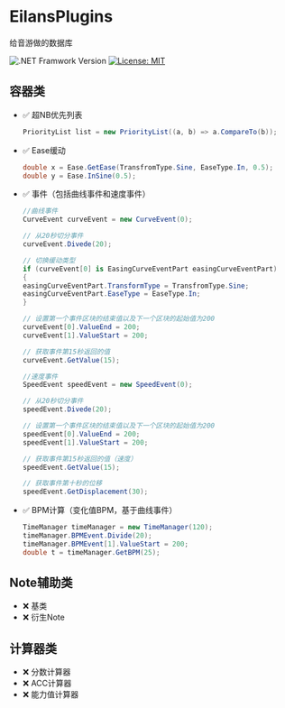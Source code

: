 # EilansPlugins
给音游做的数据库

![.NET Framwork Version](https://shields.io/badge/.NET_Framework-4.8-blue)
[![License: MIT](https://img.shields.io/badge/License-MIT-yellow.svg)](LICENSE)

## 容器类
- ✅ 超NB优先列表
  ```csharp
  PriorityList list = new PriorityList((a, b) => a.CompareTo(b));
  ```
- ✅ Ease缓动
  ```csharp
  double x = Ease.GetEase(TransfromType.Sine, EaseType.In, 0.5);
  double y = Ease.InSine(0.5);
  ```
- ✅ 事件（包括曲线事件和速度事件）
  ```csharp
  //曲线事件
  CurveEvent curveEvent = new CurveEvent(0);

  // 从20秒切分事件
  curveEvent.Divede(20);

  // 切换缓动类型
  if (curveEvent[0] is EasingCurveEventPart easingCurveEventPart)
  {
  easingCurveEventPart.TransformType = TransfromType.Sine;
  easingCurveEventPart.EaseType = EaseType.In;
  }

  // 设置第一个事件区块的结束值以及下一个区块的起始值为200
  curveEvent[0].ValueEnd = 200;
  curveEvent[1].ValueStart = 200;

  // 获取事件第15秒返回的值
  curveEvent.GetValue(15);
  ```
  ```csharp
  //速度事件
  SpeedEvent speedEvent = new SpeedEvent(0);

  // 从20秒切分事件
  speedEvent.Divede(20);

  // 设置第一个事件区块的结束值以及下一个区块的起始值为200
  speedEvent[0].ValueEnd = 200;
  speedEvent[1].ValueStart = 200;

  // 获取事件第15秒返回的值（速度）
  speedEvent.GetValue(15);

  // 获取事件第十秒的位移
  speedEvent.GetDisplacement(30);
  ```
- ✅ BPM计算（变化值BPM，基于曲线事件）
  ```csharp
  TimeManager timeManager = new TimeManager(120);
  timeManager.BPMEvent.Divide(20);
  timeManager.BPMEvent[1].ValueStart = 200;
  double t = timeManager.GetBPM(25);
  ```
## Note辅助类
- ❌ 基类
- ❌ 衍生Note
## 计算器类
- ❌ 分数计算器
- ❌ ACC计算器
- ❌ 能力值计算器
